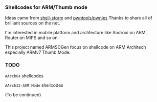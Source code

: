 ### Shellcodes for ARM/Thumb mode

Ideas came from [shell-storm](http://www.shell-storm.org) and [pwntools/pwnies](https://github.com/Gallopsled/pwntools)
Thanks to share all of brilliant sources on the net.

I'm interested in mobile platform and archtecture like Android on ARM, Router on MIPS and so on.

This project named ARMSCGen focus on shellcode on ARM Architech especially ARMv7 Thumb Mode.

### TODO

``AArch64`` shellcodes

``AArch32-ARM Mode`` shellcodes

(To be continued)
